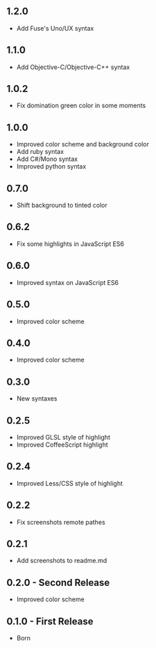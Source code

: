 ## 1.2.0
* Add Fuse's Uno/UX syntax

## 1.1.0
* Add Objective-C/Objective-C++ syntax

## 1.0.2
* Fix domination green color in some moments

## 1.0.0
* Improved color scheme and background color
* Add ruby syntax
* Add C#/Mono syntax
* Improved python syntax

## 0.7.0
* Shift background to tinted color

## 0.6.2
* Fix some highlights in JavaScript ES6

## 0.6.0
* Improved syntax on JavaScript ES6

## 0.5.0
* Improved color scheme

## 0.4.0
* Improved color scheme

## 0.3.0
* New syntaxes

## 0.2.5
* Improved GLSL style of highlight
* Improved CoffeeScript highlight

## 0.2.4
* Improved Less/CSS style of highlight

## 0.2.2
* Fix screenshots remote pathes

## 0.2.1
* Add screenshots to readme.md

## 0.2.0 - Second Release
* Improved color scheme

## 0.1.0 - First Release
* Born

